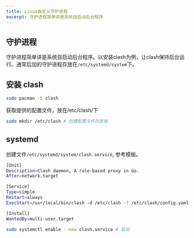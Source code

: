 ```yaml
---
title: Linux自定义守护进程
excerpt: 守护进程简单讲是系统自启动后台程序
---
```

## 守护进程
守护进程简单讲是系统自启动后台程序。以安装clash为例，让clash保持后台运行。通常后加的守护进程存放在`/etc/systemd/system`下。

## 安装 clash

```bash
sudo pacman -S clash
```
获取提供的配置文件，放在/etc/clash/下
```bash
sudo mkdir /etc/clash # 创建配置文件存放地
```

## systemd
创建文件`/etc/systemd/system/clash.service`, 参考模板。

```bash
[Unit]
Description=Clash daemon, A rule-based proxy in Go.
After=network.target

[Service]
Type=simple
Restart=always
ExecStart=/usr/local/bin/clash -d /etc/clash -f /etc/clash/config.yaml

[Install]
WantedBy=multi-user.target
```

```bash
sudo systemctl enable --now clash.service # 启动
```

